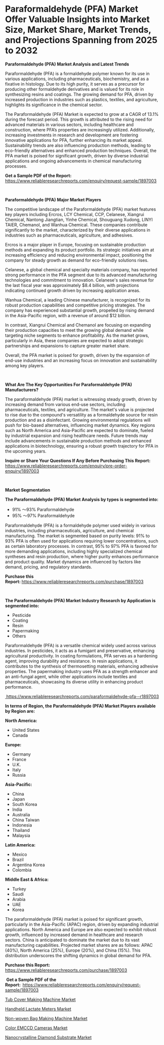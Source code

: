 <p><h1>Paraformaldehyde (PFA) Market Offer Valuable Insights into Market Size, Market Share, Market Trends, and Projections Spanning from 2025 to 2032</h1></p><p><strong>Paraformaldehyde (PFA) Market Analysis and Latest Trends</strong></p>
<p><p>Paraformaldehyde (PFA) is a formaldehyde polymer known for its use in various applications, including pharmaceuticals, biochemistry, and as a fixative in histology. Due to its high purity, it serves as a precursor for producing other formaldehyde derivatives and is valued for its role in synthesizing resins and coatings. The growing demand for PFA, driven by increased production in industries such as plastics, textiles, and agriculture, highlights its significance in the chemical sector.</p><p>The Paraformaldehyde (PFA) Market is expected to grow at a CAGR of 13.1% during the forecast period. This growth is attributed to the rising need for advanced materials in various sectors, including healthcare and construction, where PFA’s properties are increasingly utilized. Additionally, increasing investments in research and development are fostering innovative applications for PFA, further enhancing its market appeal. Sustainability trends are also influencing production methods, leading to eco-friendly alternatives and enhanced production techniques. Overall, the PFA market is poised for significant growth, driven by diverse industrial applications and ongoing advancements in chemical manufacturing processes.</p></p>
<p><strong>Get a Sample PDF of the Report:&nbsp;</strong> <a href="https://www.reliableresearchreports.com/enquiry/request-sample/1897003?utm_campaign=2197&utm_medium=2&utm_source=Github&utm_content=ia&utm_term=04022025&utm_id=paraformaldehyde-pfa">https://www.reliableresearchreports.com/enquiry/request-sample/1897003</a></p>
<p>&nbsp;</p>
<p><strong>Paraformaldehyde (PFA) Major Market Players</strong></p>
<p><p>The competitive landscape of the Paraformaldehyde (PFA) market features key players including Ercros, LCY Chemical, CCP, Celanese, Xiangrui Chemical, Nantong Jiangtian, Yinhe Chemical, Shouguang Xudong, LINYI TAIER, Chemanol, and Wanhua Chemical. These companies contribute significantly to the market, characterized by their diverse applications in industries such as pharmaceuticals, agriculture, and adhesives.</p><p>Ercros is a major player in Europe, focusing on sustainable production methods and expanding its product portfolio. Its strategic initiatives aim at increasing efficiency and reducing environmental impact, positioning the company for steady growth as demand for eco-friendly solutions rises.</p><p>Celanese, a global chemical and specialty materials company, has reported strong performance in the PFA segment due to its advanced manufacturing technologies and commitment to innovation. Celanese's sales revenue for the last fiscal year was approximately $8.4 billion, with projections indicating continued growth driven by increasing application areas.</p><p>Wanhua Chemical, a leading Chinese manufacturer, is recognized for its robust production capabilities and competitive pricing strategies. The company has experienced substantial growth, propelled by rising demand in the Asia-Pacific region, with a revenue of around $12 billion.</p><p>In contrast, Xiangrui Chemical and Chemanol are focusing on expanding their production capacities to meet the growing global demand while targeting niche segments to enhance profitability. As the market grows, particularly in Asia, these companies are expected to adopt strategic partnerships and expansions to capture greater market share.</p><p>Overall, the PFA market is poised for growth, driven by the expansion of end-use industries and an increasing focus on innovation and sustainability among key players.</p></p>
<p>&nbsp;</p>
<p><strong>What Are The Key Opportunities For Paraformaldehyde (PFA) Manufacturers?</strong></p>
<p><p>The paraformaldehyde (PFA) market is witnessing steady growth, driven by increasing demand from various end-use sectors, including pharmaceuticals, textiles, and agriculture. The market's value is projected to rise due to the compound's versatility as a formaldehyde source for resin production and as a disinfectant. Growing environmental regulations will push for bio-based alternatives, influencing market dynamics. Key regions such as North America and Asia-Pacific are expected to dominate, fueled by industrial expansion and rising healthcare needs. Future trends may include advancements in sustainable production methods and enhanced applications in biotechnology, ensuring a robust growth trajectory for PFA in the upcoming years.</p></p>
<p><strong>Inquire or Share Your Questions If Any Before Purchasing This Report:</strong> <a href="https://www.reliableresearchreports.com/enquiry/pre-order-enquiry/1897003?utm_campaign=2197&utm_medium=2&utm_source=Github&utm_content=ia&utm_term=04022025&utm_id=paraformaldehyde-pfa">https://www.reliableresearchreports.com/enquiry/pre-order-enquiry/1897003</a></p>
<p>&nbsp;</p>
<p><strong>Market Segmentation</strong></p>
<p><strong>The Paraformaldehyde (PFA) Market Analysis by types is segmented into:</strong></p>
<p><ul><li>91% ～93% Paraformaldehyde</li><li>95% ～97% Paraformaldehyde</li></ul></p>
<p><p>Paraformaldehyde (PFA) is a formaldehyde polymer used widely in various industries, including pharmaceuticals, agriculture, and chemical manufacturing. The market is segmented based on purity levels: 91% to 93% PFA is often used for applications requiring lower concentrations, such as certain laboratory processes. In contrast, 95% to 97% PFA is favored for more demanding applications, including highly specialized chemical syntheses and resin production, where higher purity enhances performance and product quality. Market dynamics are influenced by factors like demand, pricing, and regulatory standards.</p></p>
<p><strong>Purchase this Report:&nbsp;</strong><a href="https://www.reliableresearchreports.com/purchase/1897003?utm_campaign=2197&utm_medium=2&utm_source=Github&utm_content=ia&utm_term=04022025&utm_id=paraformaldehyde-pfa">https://www.reliableresearchreports.com/purchase/1897003</a></p>
<p>&nbsp;</p>
<p><strong>The Paraformaldehyde (PFA) Market Industry Research by Application is segmented into:</strong></p>
<p><ul><li>Pesticide</li><li>Coating</li><li>Resin</li><li>Papermaking</li><li>Others</li></ul></p>
<p><p>Paraformaldehyde (PFA) is a versatile chemical widely used across various industries. In pesticides, it acts as a fumigant and preservative, enhancing agricultural productivity. In coating formulations, PFA serves as a hardening agent, improving durability and resistance. In resin applications, it contributes to the synthesis of thermosetting materials, enhancing adhesive properties. The papermaking industry uses PFA as a strength enhancer and an anti-fungal agent, while other applications include textiles and pharmaceuticals, showcasing its diverse utility in enhancing product performance.</p></p>
<p><a href="https://www.reliableresearchreports.com/paraformaldehyde-pfa--r1897003?utm_campaign=2197&utm_medium=2&utm_source=Github&utm_content=ia&utm_term=04022025&utm_id=paraformaldehyde-pfa">&nbsp;https://www.reliableresearchreports.com/paraformaldehyde-pfa--r1897003</a></p>
<p><strong>In terms of Region, the Paraformaldehyde (PFA) Market Players available by Region are:</strong></p>
<p>
    <p> <strong> North America: </strong>
        <ul>
            <li>United States</li>
            <li>Canada</li>
        </ul>
        </p> 
    <p> <strong> Europe: </strong>
        <ul>
            <li>Germany</li>
            <li>France</li>
            <li>U.K.</li>
            <li>Italy</li>
            <li>Russia</li>
        </ul>
        </p> 
    <p> <strong> Asia-Pacific: </strong>
        <ul>
            <li>China</li>
            <li>Japan</li>
            <li>South Korea</li>
            <li>India</li>
            <li>Australia</li>
            <li>China Taiwan</li>
            <li>Indonesia</li>
            <li>Thailand</li>
            <li>Malaysia</li>
        </ul>
        </p> 
    <p> <strong> Latin America: </strong>
        <ul>
            <li>Mexico</li>
            <li>Brazil</li>
            <li>Argentina Korea</li>
            <li>Colombia</li>
        </ul>
        </p> 
    <p> <strong> Middle East & Africa: </strong>
        <ul>
            <li>Turkey</li>
            <li>Saudi</li>
            <li>Arabia</li>
            <li>UAE</li>
            <li>Korea</li>
        </ul>
    </p>
    </p>
<p><p>The paraformaldehyde (PFA) market is poised for significant growth, particularly in the Asia-Pacific (APAC) region, driven by expanding industrial applications. North America and Europe are also expected to exhibit robust growth, influenced by increased demand in healthcare and research sectors. China is anticipated to dominate the market due to its vast manufacturing capabilities. Projected market shares are as follows: APAC (40%), North America (25%), Europe (20%), and China (15%). This distribution underscores the shifting dynamics in global demand for PFA.</p></p>
<p><strong>Purchase this Report: </strong><a href="https://www.reliableresearchreports.com/purchase/1897003?utm_campaign=2197&utm_medium=2&utm_source=Github&utm_content=ia&utm_term=04022025&utm_id=paraformaldehyde-pfa">https://www.reliableresearchreports.com/purchase/1897003</a></p>
<p>&nbsp;<strong>Get a Sample PDF of the Report:&nbsp;&nbsp;</strong><a href="https://www.reliableresearchreports.com/enquiry/request-sample/1897003?utm_campaign=2197&utm_medium=2&utm_source=Github&utm_content=ia&utm_term=04022025&utm_id=paraformaldehyde-pfa">https://www.reliableresearchreports.com/enquiry/request-sample/1897003</a></p>
<p><strong></strong></p>
<p><p><a href="https://www.linkedin.com/pulse/strategic-roadmap-global-tub-cover-making-machine-market-utzfe?utm_campaign=2197&utm_medium=2&utm_source=Github&utm_content=ia&utm_term=04022025&utm_id=paraformaldehyde-pfa">Tub Cover Making Machine Market</a></p><p><a href="https://www.linkedin.com/pulse/handheld-lactate-meters-market-size-share-detailed-analysis-esqac?utm_campaign=2197&utm_medium=2&utm_source=Github&utm_content=ia&utm_term=04022025&utm_id=paraformaldehyde-pfa">Handheld Lactate Meters Market</a></p><p><a href="https://www.linkedin.com/pulse/non-woven-bag-making-machine-market-report-industry-drivers-27mke?utm_campaign=2197&utm_medium=2&utm_source=Github&utm_content=ia&utm_term=04022025&utm_id=paraformaldehyde-pfa">Non-woven Bag Making Machine Market</a></p><p><a href="https://www.linkedin.com/pulse/key-trends-driving-color-emccd-cameras-market-growth-ldkse?utm_campaign=2197&utm_medium=2&utm_source=Github&utm_content=ia&utm_term=04022025&utm_id=paraformaldehyde-pfa">Color EMCCD Cameras Market</a></p><p><a href="https://www.linkedin.com/pulse/future-trends-growth-prospects-nanocrystalline-diamond-tempc?utm_campaign=2197&utm_medium=2&utm_source=Github&utm_content=ia&utm_term=04022025&utm_id=paraformaldehyde-pfa">Nanocrystalline Diamond Substrate Market</a></p></p>